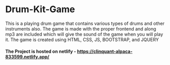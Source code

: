 # Drum-Kit-Game
This is a playing drum game that contains various types of drums and other instruments also. The game is made with the proper frontend and along mp3 are included which will give the sound of the game when you will play it. The game is created using HTML, CSS, JS, BOOTSTRAP, and JQUERY

#### The Project is hosted on netlify - https://clinquant-alpaca-833599.netlify.app/
